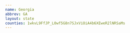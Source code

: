 ```yaml
---
name: Georgia
abbrev: GA
layout: state
counties: 1wkvL9FfJP_L0wf5G8n7SJxViOiA4b6XEweR2lNRSaMs
---
```

